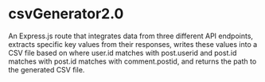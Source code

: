 # csvGenerator2.0
An Express.js route that integrates data from three different API endpoints, extracts specific key values from their responses, writes these values into a CSV file based on where user.id matches with post.userid and post.id matches with post.id matches with comment.postid, and returns the path to the generated CSV file.
